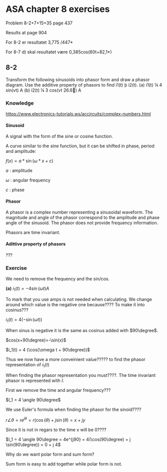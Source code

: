# ASA chapter 8 exercises

Problem 8-2+7+15+35 page 437

Results at page 904

For 8-2 er resultatet 3,775 /447*

For 8-7 d) skal resultatet være 0,385cos(60t+82,1*)

## 8-2

Transform the following sinusoids into phasor form and
draw a phasor diagram. Use the additive property of phasors
to find i1(t) þ i2(t).
(a) i1(t) ¼ 4 sin(vt) A
(b) i2(t) ¼ 3 cos(vt  26.6) A

### Knowledge

https://www.electronics-tutorials.ws/accircuits/complex-numbers.html

#### Sinusoid

A signal with the form of the sine or cosine function.

A curve similar to the sine function, but it can be shifted in phase, period and amplitude:

$f(x)=a * \sin(\omega*x+c)$

$a$ : amplitude

$\omega$ : angular frequency

$c$ : phase

#### Phasor

A phasor is a complex number representing a sinusoidal
waveform. The magnitude and angle of the phasor
correspond to the amplitude and phase angle of the
sinusoid. The phasor does not provide frequency
information.

Phasors are time invariant.

#### Adittive property of phasors

???

### Exercise

We need to remove the frequency and the sin/cos.

**(a)** $i_1(t) = -4 \sin(\omega t) A$

To mark that you use amps is not needed when calculating. We change around which value is the negative one because???? To make it into cosinus???

$i_1(t) = 4 (-\sin(\omega t))$

When sinus is negative it is the same as cosinus added with $90\degree$.

$cos(x+90\degree)=-\sin(x)$

$i_1(t) = 4 (\cos(\omega t + 90\degree))$

Thus we now have a more conveinient value????? to find the phasor representation of $i_1(t)$

When finding the phasor representation you must????. The time invariant phasor is represented with $I$.

First we remove the time and angular frequency???

$I_1 = 4 \angle 90\degree$

We use Euler's formula when finding the phasor for the sinoid???? 

$r \angle \theta = r e^{j\theta} = r(\cos(\theta) + j \sin(\theta) = x + j y$

Since it is not in regars to the time x will be 0????

$I_1 = 4 \angle 90\degree = 4e^{j90} = 4(\cos(90\degree) + j \sin(90\degree)) = 0 + j 4$

Why do we want polar form and sum form?

Sum form is easy to add together while polar form is not.
